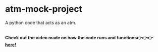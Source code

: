 # atm-mock-project
A python code that acts as an atm.

<br><b>Check out the video made on how the code runs and functions👉👉👉[here!](https://youtu.be/OKEUmZdW9Tw)
